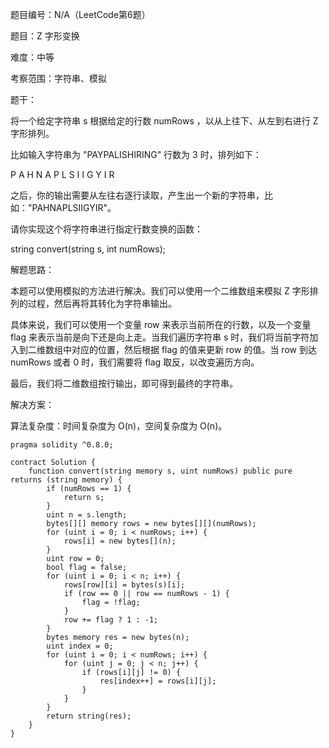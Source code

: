 题目编号：N/A（LeetCode第6题）

题目：Z 字形变换

难度：中等

考察范围：字符串、模拟

题干：

将一个给定字符串 s 根据给定的行数 numRows ，以从上往下、从左到右进行 Z 字形排列。

比如输入字符串为 "PAYPALISHIRING" 行数为 3 时，排列如下：

P   A   H   N
A P L S I I G
Y   I   R

之后，你的输出需要从左往右逐行读取，产生出一个新的字符串，比如："PAHNAPLSIIGYIR"。

请你实现这个将字符串进行指定行数变换的函数：

string convert(string s, int numRows);

解题思路：

本题可以使用模拟的方法进行解决。我们可以使用一个二维数组来模拟 Z 字形排列的过程，然后再将其转化为字符串输出。

具体来说，我们可以使用一个变量 row 来表示当前所在的行数，以及一个变量 flag 来表示当前是向下还是向上走。当我们遍历字符串 s 时，我们将当前字符加入到二维数组中对应的位置，然后根据 flag 的值来更新 row 的值。当 row 到达 numRows 或者 0 时，我们需要将 flag 取反，以改变遍历方向。

最后，我们将二维数组按行输出，即可得到最终的字符串。

解决方案：

算法复杂度：时间复杂度为 O(n)，空间复杂度为 O(n)。

```solidity
pragma solidity ^0.8.0;

contract Solution {
    function convert(string memory s, uint numRows) public pure returns (string memory) {
        if (numRows == 1) {
            return s;
        }
        uint n = s.length;
        bytes[][] memory rows = new bytes[][](numRows);
        for (uint i = 0; i < numRows; i++) {
            rows[i] = new bytes[](n);
        }
        uint row = 0;
        bool flag = false;
        for (uint i = 0; i < n; i++) {
            rows[row][i] = bytes(s)[i];
            if (row == 0 || row == numRows - 1) {
                flag = !flag;
            }
            row += flag ? 1 : -1;
        }
        bytes memory res = new bytes(n);
        uint index = 0;
        for (uint i = 0; i < numRows; i++) {
            for (uint j = 0; j < n; j++) {
                if (rows[i][j] != 0) {
                    res[index++] = rows[i][j];
                }
            }
        }
        return string(res);
    }
}
```